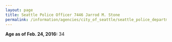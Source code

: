 ```yaml
---
layout: page
title: Seattle Police Officer 7446 Jarrod M. Stone
permalink: /information/agencies/city_of_seattle/seattle_police_department/copbook/7446/
---
```


**Age as of Feb. 24, 2016:** 34
